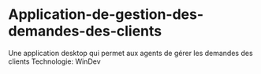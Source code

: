 # Application-de-gestion-des-demandes-des-clients
Une application desktop qui permet aux agents de gérer les
demandes des clients
Technologie: WinDev
